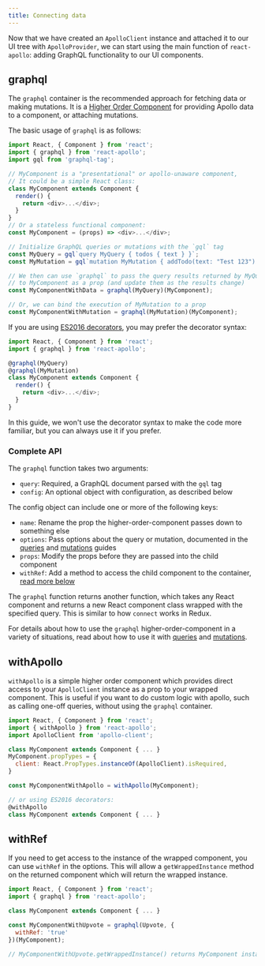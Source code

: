 ```yaml
---
title: Connecting data
---
```


Now that we have created an `ApolloClient` instance and attached it to our UI tree with `ApolloProvider`, we can start using the main function of `react-apollo`: adding GraphQL functionality to our UI components.

<h2 id="graphql">graphql</h2>

The `graphql` container is the recommended approach for fetching data or making mutations. It is a [Higher Order Component](https://facebook.github.io/react/blog/2016/07/13/mixins-considered-harmful.html#subscriptions-and-side-effects) for providing Apollo data to a component, or attaching mutations.

The basic usage of `graphql` is as follows:

```js
import React, { Component } from 'react';
import { graphql } from 'react-apollo';
import gql from 'graphql-tag';

// MyComponent is a "presentational" or apollo-unaware component,
// It could be a simple React class:
class MyComponent extends Component {
  render() {
    return <div>...</div>;
  }
}
// Or a stateless functional component:
const MyComponent = (props) => <div>...</div>;

// Initialize GraphQL queries or mutations with the `gql` tag
const MyQuery = gql`query MyQuery { todos { text } }`;
const MyMutation = gql`mutation MyMutation { addTodo(text: "Test 123") }`;

// We then can use `graphql` to pass the query results returned by MyQuery
// to MyComponent as a prop (and update them as the results change)
const MyComponentWithData = graphql(MyQuery)(MyComponent);

// Or, we can bind the execution of MyMutation to a prop
const MyComponentWithMutation = graphql(MyMutation)(MyComponent);
```

If you are using [ES2016 decorators](https://medium.com/google-developers/exploring-es7-decorators-76ecb65fb841#.nn723s5u2), you may prefer the decorator syntax:

```js
import React, { Component } from 'react';
import { graphql } from 'react-apollo';

@graphql(MyQuery)
@graphql(MyMutation)
class MyComponent extends Component {
  render() {
    return <div>...</div>;
  }
}
```

In this guide, we won't use the decorator syntax to make the code more familiar, but you can always use it if you prefer.

<h3 id="graphql-api">Complete API</h3>

The `graphql` function takes two arguments:

- `query`: Required, a GraphQL document parsed with the `gql` tag
- `config`: An optional object with configuration, as described below

The config object can include one or more of the following keys:

- `name`: Rename the prop the higher-order-component passes down to something else
- `options`: Pass options about the query or mutation, documented in the [queries](/react/queries.html) and [mutations](/react/mutations.html) guides
- `props`: Modify the props before they are passed into the child component
- `withRef`: Add a method to access the child component to the container, [read more below](#with-ref)

The `graphql` function returns another function, which takes any React component and returns a new React component class wrapped with the specified query. This is similar to how `connect` works in Redux.

For details about how to use the `graphql` higher-order-component in a variety of situations, read about how to use it with [queries](/react/queries) and [mutations](/react/mutations).

<h2 id="withApollo">withApollo</h2>

`withApollo` is a simple higher order component which provides direct access to your `ApolloClient` instance as a prop to your wrapped component. This is useful if you want to do custom logic with apollo, such as calling one-off queries, without using the `graphql` container.

```js
import React, { Component } from 'react';
import { withApollo } from 'react-apollo';
import ApolloClient from 'apollo-client';

class MyComponent extends Component { ... }
MyComponent.propTypes = {
  client: React.PropTypes.instanceOf(ApolloClient).isRequired,
}

const MyComponentWithApollo = withApollo(MyComponent);

// or using ES2016 decorators:
@withApollo
class MyComponent extends Component { ... }
```

<h2 name='with-ref'>withRef</h2>

If you need to get access to the instance of the wrapped component, you can use `withRef` in the options.
This will allow a `getWrappedInstance` method on the returned component which will return the wrapped instance.

```js
import React, { Component } from 'react';
import { graphql } from 'react-apollo';

class MyComponent extends Component { ... }

const MyComponentWithUpvote = graphql(Upvote, {
  withRef: 'true'
})(MyComponent);

// MyComponentWithUpvote.getWrappedInstance() returns MyComponent instance
```
